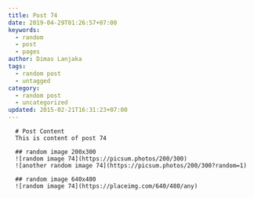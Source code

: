 ```yaml
---
title: Post 74
date: 2019-04-29T01:26:57+07:00
keywords:
  - random
  - post
  - pages
author: Dimas Lanjaka
tags:
  - random post
  - untagged
category:
  - random post
  - uncategorized
updated: 2015-02-21T16:31:23+07:00
---
```


      # Post Content
      This is content of post 74

      ## random image 200x300
      ![random image 74](https://picsum.photos/200/300)
      ![another random image 74](https://picsum.photos/200/300?random=1)

      ## random image 640x480
      ![random image 74](https://placeimg.com/640/480/any)
      